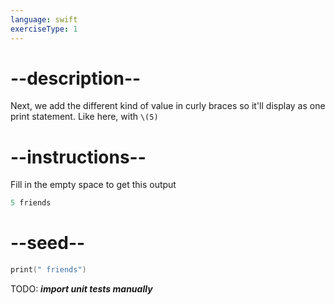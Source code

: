 ```yaml
---
language: swift
exerciseType: 1
---
```


# --description--

Next, we add the different kind of value in curly braces so it'll display as one print statement. Like here, with `\(5)`

# --instructions--

Fill in the empty space to get this output
```swift
5 friends
```

# --seed--

```swift
print(" friends")
```

TODO: ___import unit tests manually___
